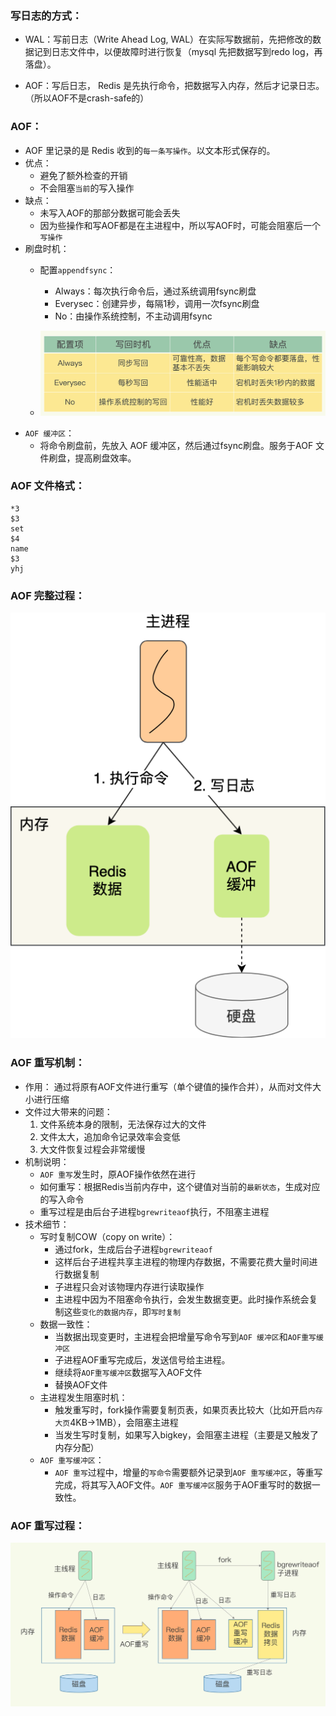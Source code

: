 ### 写日志的方式：
* WAL：写前日志（Write Ahead Log, WAL）在实际写数据前，先把修改的数据记到日志文件中，以便故障时进行恢复（mysql 先把数据写到redo log，再落盘）。

* AOF：写后日志， Redis 是先执行命令，把数据写入内存，然后才记录日志。（所以AOF不是crash-safe的）

### AOF：
* AOF 里记录的是 Redis 收到的`每一条写操作`。以文本形式保存的。
* 优点：
    * 避免了额外检查的开销
    * 不会阻塞`当前`的写入操作
* 缺点：
    * 未写入AOF的那部分数据可能会丢失
    * 因为些操作和写AOF都是在主进程中，所以写AOF时，可能会阻塞后一个`写操作`
* 刷盘时机：
    * 配置`appendfsync`：
        * Always：每次执行命令后，通过系统调用fsync刷盘
        * Everysec：创建异步，每隔1秒，调用一次fsync刷盘
        * No：由操作系统控制，不主动调用fsync

    * ![图片](./IMG/06.%20redis持久化-AOF.md/5a290574.png)
* `AOF 缓冲区`：
    * 将命令刷盘前，先放入 AOF 缓冲区，然后通过fsync刷盘。服务于AOF 文件刷盘，提高刷盘效率。
### AOF 文件格式：
```
*3
$3
set
$4
name
$3
yhj
```
### AOF 完整过程：
![Img](./IMG/06.%20持久化-AOF.md/img-20240524151749.png)

### AOF 重写机制：
* 作用： 通过将原有AOF文件进行重写（单个键值的操作合并），从而对文件大小进行压缩
* 文件过大带来的问题：
    1. 文件系统本身的限制，无法保存过大的文件
    2. 文件太大，追加命令记录效率会变低
    3. 大文件恢复过程会非常缓慢
* 机制说明：
    * `AOF 重写`发生时，原AOF操作依然在进行
    * 如何重写：根据Redis当前内存中，这个键值对当前的`最新状态`，生成对应的写入命令
    * 重写过程是由后台子进程`bgrewriteaof`执行，不阻塞主进程
* 技术细节：
    * 写时复制COW（copy on write）：
        * 通过fork，生成后台子进程`bgrewriteaof`
        * 这样后台子进程共享主进程的物理内存数据，不需要花费大量时间进行数据复制
        * 子进程只会对该物理内存进行读取操作
        * 主进程中因为不阻塞命令执行，会发生数据变更。此时操作系统会复制这些`变化的数据内存`，即`写时复制`
    * 数据一致性：
        * 当数据出现变更时，主进程会把增量写命令写到`AOF 缓冲区`和`AOF重写缓冲区`
        * 子进程AOF重写完成后，发送信号给主进程。
        * 继续将`AOF重写缓冲区`数据写入AOF文件
        * 替换AOF文件
    * 主进程发生阻塞时机：
        * 触发重写时，fork操作需要复制页表，如果页表比较大（比如开启`内存大页`4KB->1MB），会阻塞主进程
        * 当发生写时复制，如果写入bigkey，会阻塞主进程（主要是又触发了内存分配）
    * `AOF 重写缓冲区`：
        * `AOF 重写`过程中，增量的`写命令`需要额外记录到`AOF 重写缓冲区`，等重写完成，将其写入AOF文件。`AOF 重写缓冲区`服务于AOF重写时的数据一致性。
### AOF 重写过程：
![图片](./IMG/06.%20redis持久化-AOF.md/bb2fa15c.png)